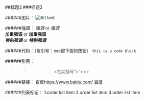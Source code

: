 ##标题2
###标题3

######图片：
![Alt text](http://25.io/mou/Mou_128.png)

######强调：
*强调* or _强调_ <br/>
**加重强调** or __加重强调__ <br/>
***特别强调*** or ___特别强调___ <br/>

######代码：（反引号：esc键下面的按钮）
`this is a code block`

######引用：
>>>> &gt;右尖括号“&gt;”>>>

######链接：
百度<https://www.baidu.com/>
[百度](https://www.baidu.com/)

######列表标记：
1.order list item
2.order list item
3.order list item


